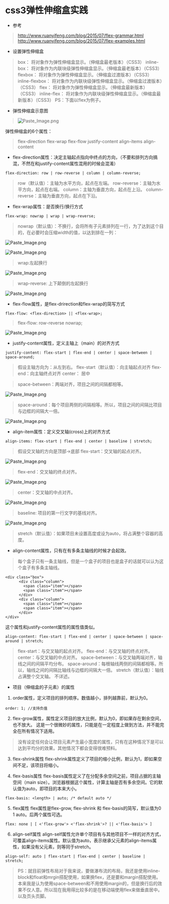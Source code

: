# css3弹性伸缩盒实践

- 参考
>http://www.ruanyifeng.com/blog/2015/07/flex-grammar.html
http://www.ruanyifeng.com/blog/2015/07/flex-examples.html
- 设置弹性伸缩盒
>box：
将对象作为弹性伸缩盒显示。（伸缩盒最老版本）（CSS3）
inline-box：
将对象作为内联块级弹性伸缩盒显示。（伸缩盒最老版本）（CSS3）
flexbox：
将对象作为弹性伸缩盒显示。（伸缩盒过渡版本）（CSS3）
inline-flexbox：
将对象作为内联块级弹性伸缩盒显示。（伸缩盒过渡版本）（CSS3）
flex：
将对象作为弹性伸缩盒显示。（伸缩盒最新版本）（CSS3）
inline-flex：
将对象作为内联块级弹性伸缩盒显示。（伸缩盒最新版本）（CSS3）
PS：下面以flex为例子。

- 弹性伸缩盒示意图
>![Paste_Image.png](http://upload-images.jianshu.io/upload_images/2838289-7a18c491134f41f2.png?imageMogr2/auto-orient/strip%7CimageView2/2/w/1240)


弹性伸缩盒的6个属性：
>flex-direction
flex-wrap
flex-flow
justify-content
align-items
align-content

- flex-direction属性：决定主轴起点指向中终点的方向，（不要和排列方向搞混，不然在和justify-content属性混用的时候会混淆）
```
flex-direction: row | row-reverse | column | column-reverse;
```
>row（默认值）：主轴为水平方向，起点在左端。
row-reverse：主轴为水平方向，起点在右端。
column：主轴为垂直方向，起点在上沿。
column-reverse：主轴为垂直方向，起点在下沿。

- flex-wrap属性：是否换行/换行方式
```
flex-wrap: nowrap | wrap | wrap-reverse;
```
>nowrap（默认值）：不换行，会将所有子元素排列在一行，为了达到这个目的，在必要时会压缩width的值，以达到排在一列：

![Paste_Image.png](http://upload-images.jianshu.io/upload_images/2838289-84ab6bc8790f32a7.png?imageMogr2/auto-orient/strip%7CimageView2/2/w/1240)

![Paste_Image.png](http://upload-images.jianshu.io/upload_images/2838289-5b3e0aa8df684607.png?imageMogr2/auto-orient/strip%7CimageView2/2/w/1240)

>wrap:左起换行

![Paste_Image.png](http://upload-images.jianshu.io/upload_images/2838289-410f08d7cc51ca27.png?imageMogr2/auto-orient/strip%7CimageView2/2/w/1240)

>wrap-reverse: 上下颠倒的左起换行

![Paste_Image.png](http://upload-images.jianshu.io/upload_images/2838289-02d7e3f494df792f.png?imageMogr2/auto-orient/strip%7CimageView2/2/w/1240)

- flex-flow属性，是flex-drirection和flex-wrap的简写方式
```
flex-flow: <flex-direction> || <flex-wrap>;
```
>flex-flow: row-reverse nowrap; 

![Paste_Image.png](http://upload-images.jianshu.io/upload_images/2838289-33fc2a2eb816ab2c.png?imageMogr2/auto-orient/strip%7CimageView2/2/w/1240)

- justify-content属性，定义主轴上（main）的对齐方式
```
justify-content: flex-start | flex-end | center | space-between | space-around;
```
>假设主轴方向为：从左到右。
>flex-start（默认值）：向主轴起点对齐
>flex-end：向主轴终点对齐
>center： 居中

>space-between：两端对齐，项目之间的间隔都相等。

![Paste_Image.png](http://upload-images.jianshu.io/upload_images/2838289-eb26752fc860cfbb.png?imageMogr2/auto-orient/strip%7CimageView2/2/w/1240)

>space-around：每个项目两侧的间隔相等。所以，项目之间的间隔比项目与边框的间隔大一倍。

![Paste_Image.png](http://upload-images.jianshu.io/upload_images/2838289-59a5b25d4b7ea186.png?imageMogr2/auto-orient/strip%7CimageView2/2/w/1240)

- align-item属性：定义交叉轴(cross)上的对齐方式
```
align-items: flex-start | flex-end | center | baseline | stretch;
```

>假设交叉轴的方向是顶部->底部
>flex-start：交叉轴的起点对齐。

![Paste_Image.png](http://upload-images.jianshu.io/upload_images/2838289-8fddc1f4491450fd.png?imageMogr2/auto-orient/strip%7CimageView2/2/w/1240)

>flex-end：交叉轴的终点对齐。

![Paste_Image.png](http://upload-images.jianshu.io/upload_images/2838289-e1a8c5ed7e9d7c13.png?imageMogr2/auto-orient/strip%7CimageView2/2/w/1240)

>center：交叉轴的中点对齐。

![Paste_Image.png](http://upload-images.jianshu.io/upload_images/2838289-44110348bee01066.png?imageMogr2/auto-orient/strip%7CimageView2/2/w/1240)

>baseline: 项目的第一行文字的基线对齐。

![Paste_Image.png](http://upload-images.jianshu.io/upload_images/2838289-e1fe5f56fef0bca3.png?imageMogr2/auto-orient/strip%7CimageView2/2/w/1240)

>stretch（默认值）：如果项目未设置高度或设为auto，将占满整个容器的高度。


- align-content属性，只有在有多条主轴线的时候才会起效。
>每个盒子只有一条主轴线，但是一个盒子的项目也是盒子的话就可以认为这个盒子有多条主轴线。
```
<div class="box">
	  <div class="column">
	    <span class="item"></span>
	    <span class="item"></span>
	  </div>
	  <div class="column">
	    <span class="item"></span>
	    <span class="item"></span>
	  </div>
</div>
```

这个属性和justify-content属性的属性值类似。
```
align-content: flex-start | flex-end | center | space-between | space-around | stretch;
```
>flex-start：与交叉轴的起点对齐。
flex-end：与交叉轴的终点对齐。
center：与交叉轴的中点对齐。
space-between：与交叉轴两端对齐，轴线之间的间隔平均分布。
space-around：每根轴线两侧的间隔都相等。所以，轴线之间的间隔比轴线与边框的间隔大一倍。
stretch（默认值）：轴线占满整个交叉轴。
不详述。


- 项目（伸缩盒的子元素）的属性
 1. order属性，定义项目的排列顺序。数值越小，排列越靠前，默认为0。
```
order: 1; //支持负值
```
 2. flex-grow属性，属性定义项目的放大比例，默认为0，即如果存在剩余空间，也不放大。
这是一个很微妙的属性，只能是在一定程度上做到方法，并不能完全在所有情况下适用。
>没有设定任何会让项目元素产生最小宽度的属性，只有在这种情况下是可以达到平均分的效果。其他情况下都会变得很难预料。

 3. flex-shrink属性
flex-shrink属性定义了项目的缩小比例，默认为1，即如果空间不足，该项目将缩小。

 4. flex-basis属性
flex-basis属性定义了在分配多余空间之前，项目占据的主轴空间（main size）。浏览器根据这个属性，计算主轴是否有多余空间。它的默认值为auto，即项目的本来大小。
```
flex-basis: <length> | auto; /* default auto */
```
 5. flex属性
flex属性是flex-grow, flex-shrink 和 flex-basis的简写，默认值为0 1 auto。后两个属性可选。
```
flex: none | [ <'flex-grow'> <'flex-shrink'>? || <'flex-basis'> ]
```
 6. align-self属性
align-self属性允许单个项目有与其他项目不一样的对齐方式，可覆盖align-items属性。默认值为auto，表示继承父元素的align-items属性，如果没有父元素，则等同于stretch。
```
align-self: auto | flex-start | flex-end | center | baseline | stretch;
```

>PS：就目前弹性布局对于我来说，要做瀑布流的布局，我还是使用inline-block和float和mrgin搭配使用，如果换flex，还是要和margin搭配使用。本来我是认为使用space-between和不用使用margin的，但是换行后的效果不仅人意。所以现在我用得比较多的是在移动端使用flex来做垂直居中。
以及页头页脚。
